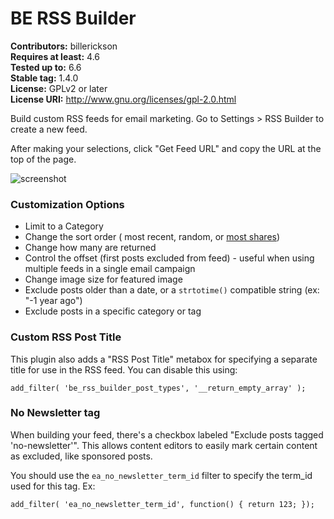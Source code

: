 # BE RSS Builder

**Contributors:** billerickson  
**Requires at least:** 4.6  
**Tested up to:** 6.6  
**Stable tag:** 1.4.0  
**License:** GPLv2 or later  
**License URI:** http://www.gnu.org/licenses/gpl-2.0.html

Build custom RSS feeds for email marketing. Go to Settings > RSS Builder to create a new feed.

After making your selections, click "Get Feed URL" and copy the URL at the top of the page.

![screenshot](https://p198.p4.n0.cdn.getcloudapp.com/items/yAuvpjO2/Image%202020-04-07%20at%2010.34.39%20AM.png?v=edef383fd16d250b02eee65681a09f01)

### Customization Options

- Limit to a Category
- Change the sort order ( most recent, random, or [most shares](https://sharedcountsplugin.com))
- Change how many are returned
- Control the offset (first posts excluded from feed) - useful when using multiple feeds in a single email campaign
- Change image size for featured image
- Exclude posts older than a date, or a `strtotime()` compatible string (ex: "-1 year ago")
- Exclude posts in a specific category or tag

### Custom RSS Post Title

This plugin also adds a "RSS Post Title" metabox for specifying a separate title for use in the RSS feed. You can disable this using:

`add_filter( 'be_rss_builder_post_types', '__return_empty_array' );`

### No Newsletter tag

When building your feed, there's a checkbox labeled "Exclude posts tagged 'no-newsletter'". This allows content editors to easily mark certain content as excluded, like sponsored posts.

You should use the `ea_no_newsletter_term_id` filter to specify the term_id used for this tag. Ex:

`add_filter( 'ea_no_newsletter_term_id', function() { return 123; });`
